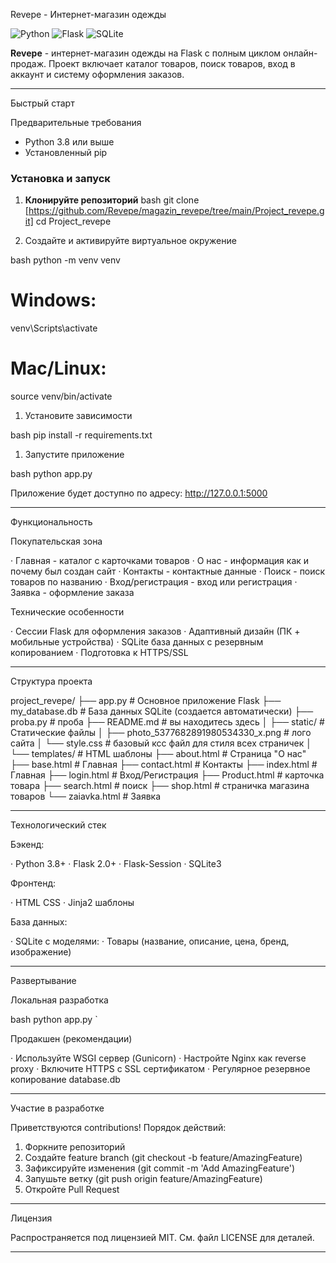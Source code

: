 Revepe - Интернет-магазин одежды

![Python](https://img.shields.io/badge/Python-3.8+-blue.svg)
![Flask](https://img.shields.io/badge/Flask-2.0+-green.svg)
![SQLite](https://img.shields.io/badge/Database-SQLite-lightgrey.svg)

**Revepe** - интернет-магазин одежды на Flask с полным циклом онлайн-продаж. Проект включает каталог товаров, поиск товаров, вход в аккаунт и систему оформления заказов.

---

Быстрый старт

Предварительные требования

- Python 3.8 или выше
- Установленный pip

### Установка и запуск

1. **Клонируйте репозиторий**
bash
git clone [https://github.com/Revepe/magazin_revepe/tree/main/Project_revepe.git]
cd Project_revepe

1. Создайте и активируйте виртуальное окружение

bash
python -m venv venv
# Windows:
venv\Scripts\activate
# Mac/Linux:
source venv/bin/activate

1. Установите зависимости

bash
pip install -r requirements.txt

1. Запустите приложение

bash
python app.py

Приложение будет доступно по адресу: http://127.0.0.1:5000

---

 Функциональность

 Покупательская зона

· Главная - каталог с карточками товаров
· О нас - информация как и почему был создан сайт
· Контакты - контактные данные
· Поиск - поиск товаров по названию
· Вход/регистрация - вход или регистрация
· Заявка - оформление заказа

 Технические особенности

· Сессии Flask для оформления заказов
· Адаптивный дизайн (ПК + мобильные устройства)
· SQLite база данных с резервным копированием
· Подготовка к HTTPS/SSL

---

 Структура проекта

project_revepe/
├── app.py                 # Основное приложение Flask
├── my_database.db         # База данных SQLite (создается автоматически)
├── proba.py               # проба
├── README.md              # вы находитесь здесь
│
├── static/                                      # Статические файлы
│   ├── photo_5377682891980534330_x.png          # лого сайта
│   └── style.css                                # базовый ксс файл для стиля всех страничек
│
└── templates/                  # HTML шаблоны
    ├── about.html              # Страница "О нас"
    ├── base.html               # Главная 
    ├── contact.html            # Контакты
    ├── index.html              # Главная
    ├── login.html              # Вход/Регистрация
    ├── Product.html            # карточка товара
    ├── search.html             # поиск
    ├── shop.html               # страничка магазина товаров
    └── zaiavka.html            # Заявка

 
---

Технологический стек

Бэкенд:

· Python 3.8+
· Flask 2.0+
· Flask-Session
· SQLite3

Фронтенд:

· HTML CSS
· Jinja2 шаблоны

База данных:

· SQLite с моделями:
  · Товары (название, описание, цена, бренд, изображение)

---

Развертывание

Локальная разработка

bash
python app.py
`

Продакшен (рекомендации)

· Используйте WSGI сервер (Gunicorn)
· Настройте Nginx как reverse proxy
· Включите HTTPS с SSL сертификатом
· Регулярное резервное копирование database.db

---

Участие в разработке

Приветствуются contributions! Порядок действий:
1. Форкните репозиторий
2. Создайте feature branch (git checkout -b feature/AmazingFeature)
3. Зафиксируйте изменения (git commit -m 'Add AmazingFeature')
4. Запушьте ветку (git push origin feature/AmazingFeature)
5. Откройте Pull Request

---

Лицензия

Распространяется под лицензией MIT. См. файл LICENSE для деталей.

---
